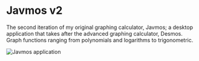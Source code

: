 # Javmos v2

The second iteration of my original graphing calculator, Javmos; a desktop application that takes after the advanced graphing calculator, Desmos. 
Graph functions ranging from polynomials and logarithms to trigonometric.

![Javmos application](https://www.notion.so/Personal-Website-9f63604e398648c0bf6080cea64ababd#47e691ae6e684065b6f284471fbc03dd)
